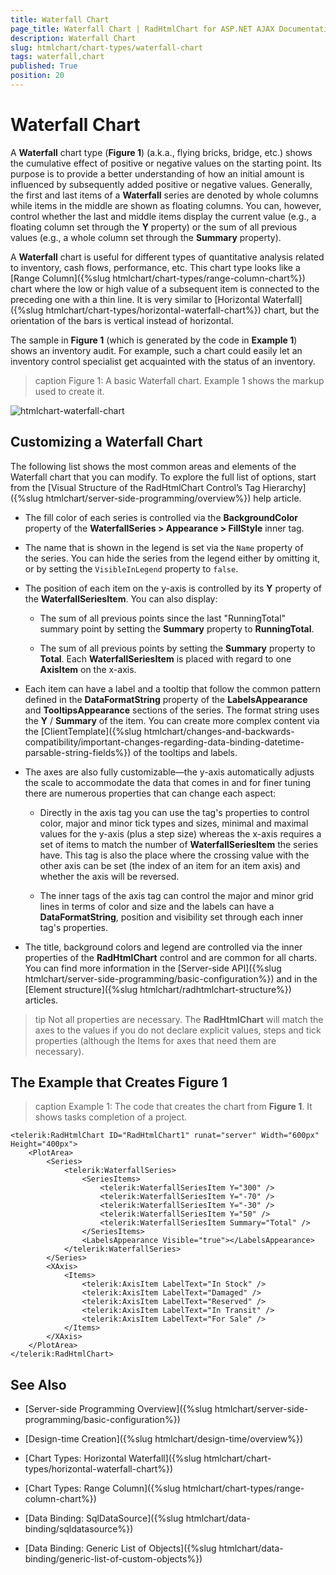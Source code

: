 ```yaml
---
title: Waterfall Chart
page_title: Waterfall Chart | RadHtmlChart for ASP.NET AJAX Documentation
description: Waterfall Chart
slug: htmlchart/chart-types/waterfall-chart
tags: waterfall,chart
published: True
position: 20
---
```


# Waterfall Chart

A **Waterfall** chart type (**Figure 1**) (a.k.a., flying bricks, bridge, etc.) shows the cumulative effect of positive or negative values on the starting point. Its purpose is to provide a better understanding of how an initial amount is influenced by subsequently added positive or negative values. Generally, the first and last items of a **Waterfall** series are denoted by whole columns while items in the middle are shown as floating columns. You can, however, control whether the last and middle items display the current value (e.g., a floating column set through the **Y** property) or the sum of all previous values (e.g., a whole column set through the **Summary** property).

A **Waterfall** chart is useful for different types of quantitative analysis related to inventory, cash flows, performance, etc. This chart type looks like a [Range Column]({%slug htmlchart/chart-types/range-column-chart%}) chart where the low or high value of a subsequent item is connected to the preceding one with a thin line. It is very similar to [Horizontal Waterfall]({%slug htmlchart/chart-types/horizontal-waterfall-chart%}) chart, but the orientation of the bars is vertical instead of horizontal.

The sample in **Figure 1** (which is generated by the code in **Example 1**) shows an inventory audit. For example, such a chart could easily let an inventory control specialist get acquainted with the status of an inventory.

>caption Figure 1: A basic Waterfall chart. Example 1 shows the markup used to create it.

![htmlchart-waterfall-chart](images/htmlchart-waterfall-chart.png)

## Customizing a Waterfall Chart

The following list shows the most common areas and elements of the Waterfall chart that you can modify. To explore the full list of options, start from the [Visual Structure of the RadHtmlChart Control’s Tag Hierarchy]({%slug htmlchart/server-side-programming/overview%}) help article.

* The fill color of each series is controlled via the **BackgroundColor** property of the **WaterfallSeries > Appearance > FillStyle** inner tag.

* The name that is shown in the legend is set via the `Name` property of the series. You can hide the series from the legend either by omitting it, or by setting the `VisibleInLegend` property to `false`.

* The position of each item on the y-axis is controlled by its **Y** property of the **WaterfallSeriesItem**. You can also display:

	* The sum of all previous points since the last "RunningTotal" summary point by setting the **Summary** property to **RunningTotal**.

	* The sum of all previous points by setting the **Summary** property to **Total**. Each **WaterfallSeriesItem** is placed with regard to one **AxisItem** on the x-axis.

* Each item can have a label and a tooltip that follow the common pattern defined in the **DataFormatString** property of the **LabelsAppearance** and **TooltipsAppearance** sections of the series. The format string uses the **Y** / **Summary** of the item. You can create more complex content via the [ClientTemplate]({%slug htmlchart/changes-and-backwards-compatibility/important-changes-regarding-data-binding-datetime-parsable-string-fields%}) of the tooltips and labels.

* The axes are also fully customizable—the y-axis automatically adjusts the scale to accommodate the data that comes in and for finer tuning there are numerous properties that can change each aspect:

	* Directly in the axis tag you can use the tag's properties to control color, major and minor tick types and sizes, minimal and maximal values for the y-axis (plus a step size) whereas the x-axis requires a set of items to match the number of **WaterfallSeriesItem** the series have. This tag is also the place where the crossing value with the other axis can be set (the index of an item for an item axis) and whether the axis will be reversed.

	* The inner tags of the axis tag can control the major and minor grid lines in terms of color and size and the labels can have a **DataFormatString**, position and visibility set through each inner tag's properties.

* The title, background colors and legend are controlled via the inner properties of the **RadHtmlChart** control and are common for all charts. You can find more information in the [Server-side API]({%slug htmlchart/server-side-programming/basic-configuration%}) and in the [Element structure]({%slug htmlchart/radhtmlchart-structure%}) articles.

>tip Not all properties are necessary. The **RadHtmlChart** will match the axes to the values if you do not declare explicit values, steps and tick properties (although the Items for axes that need them are necessary).

## The Example that Creates Figure 1

>caption Example 1: The code that creates the chart from **Figure 1**. It shows tasks completion of a project.

````ASP.NET
<telerik:RadHtmlChart ID="RadHtmlChart1" runat="server" Width="600px" Height="400px">
	<PlotArea>
		<Series>
			<telerik:WaterfallSeries>
				<SeriesItems>
					<telerik:WaterfallSeriesItem Y="300" />
					<telerik:WaterfallSeriesItem Y="-70" />
					<telerik:WaterfallSeriesItem Y="-30" />
					<telerik:WaterfallSeriesItem Y="50" />
					<telerik:WaterfallSeriesItem Summary="Total" />
				</SeriesItems>
				<LabelsAppearance Visible="true"></LabelsAppearance>
			</telerik:WaterfallSeries>
		</Series>
		<XAxis>
			<Items>
				<telerik:AxisItem LabelText="In Stock" />
				<telerik:AxisItem LabelText="Damaged" />
				<telerik:AxisItem LabelText="Reserved" />
				<telerik:AxisItem LabelText="In Transit" />
				<telerik:AxisItem LabelText="For Sale" />
			</Items>
		</XAxis>
	</PlotArea>
</telerik:RadHtmlChart>
````

## See Also

 * [Server-side Programming Overview]({%slug htmlchart/server-side-programming/basic-configuration%})

 * [Design-time Creation]({%slug htmlchart/design-time/overview%})

 * [Chart Types: Horizontal Waterfall]({%slug htmlchart/chart-types/horizontal-waterfall-chart%})

 * [Chart Types: Range Column]({%slug htmlchart/chart-types/range-column-chart%})

 * [Data Binding: SqlDataSource]({%slug htmlchart/data-binding/sqldatasource%})

 * [Data Binding: Generic List of Objects]({%slug htmlchart/data-binding/generic-list-of-custom-objects%})
